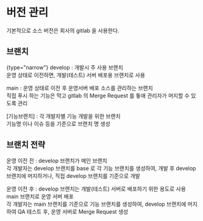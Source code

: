 # 버전 관리

기본적으로 소스 버전은 회사의 gitlab 을 사용한다.

## 브랜치
{type="narrow"}
develop
: 개발시 주 사용 브랜치  
운영 상태로 이전하면, 개발(테스트) 서버 배포용 브랜치로 사용  

main 
: 운영 상태로 이전 후 운영서버 배포 소스를 관리하는 브랜치  
직접 푸시 하는 기능은 막고 gitlab 의 Merge Request 를 톻애 관리자가 머지할 수 있도록 관리

\[기능브랜치]
: 각 개발자별 기능 개발을 위한 브랜치  
기능명 이나 이슈 등을 기준으로 브랜치 명 생성

## 브랜치 전략

운영 이전 전
: develop 브랜치가 메인 브랜치  
각 개발자는 develop 브랜치를 base 로 각 기능 브랜치를 생성하여, 개발 후 develop 브랜치에 머지하거나, 직접 develop 브랜치를 기준으로 개발

운영 이전 후
: develop 브랜치는 개발(테스트) 서버로 배포하기 위한 용도로 사용  
main 브랜치로 운영 서버 배포  
각 개발자는 main 브랜치를 기준으로 기능 브랜치를 생성하여, develop 브랜치에 머지 하여 QA 테스트 후, 운영 서버로 Merge Request 생성  

